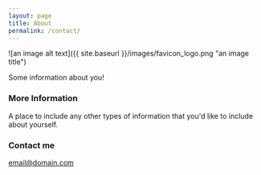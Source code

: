 ```yaml
---
layout: page
title: About
permalink: /contact/
---
```


![an image alt text]({{ site.baseurl }}/images/favicon_logo.png "an image title")


Some information about you!

### More Information

A place to include any other types of information that you'd like to include about yourself.

### Contact me

[email@domain.com](mailto:email@domain.com)
